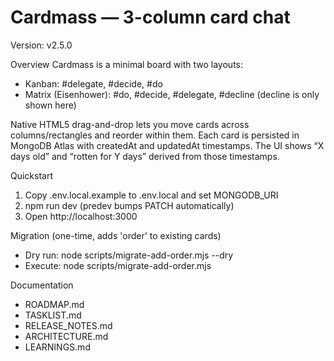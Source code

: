 # Cardmass — 3-column card chat

Version: v2.5.0

Overview
Cardmass is a minimal board with two layouts:
- Kanban: #delegate, #decide, #do
- Matrix (Eisenhower): #do, #decide, #delegate, #decline (decline is only shown here)

Native HTML5 drag-and-drop lets you move cards across columns/rectangles and reorder within them. Each card is persisted in MongoDB Atlas with createdAt and updatedAt timestamps. The UI shows “X days old” and “rotten for Y days” derived from those timestamps.

Quickstart
1) Copy .env.local.example to .env.local and set MONGODB_URI
2) npm run dev (predev bumps PATCH automatically)
3) Open http://localhost:3000

Migration (one-time, adds 'order' to existing cards)
- Dry run: node scripts/migrate-add-order.mjs --dry
- Execute: node scripts/migrate-add-order.mjs

Documentation
- ROADMAP.md
- TASKLIST.md
- RELEASE_NOTES.md
- ARCHITECTURE.md
- LEARNINGS.md

